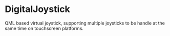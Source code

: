 # DigitalJoystick
QML based virtual joystick, supporting multiple joysticks to be handle at the same time on touchscreen platforms.
